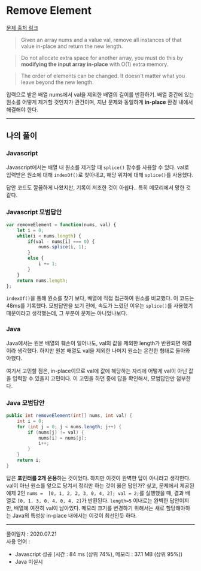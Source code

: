# Remove Element 
[문제 출처 링크](https://leetcode.com/problems/remove-element/)

> Given an array nums and a value val, remove all instances of that value in-place and return the new length.

> Do not allocate extra space for another array, you must do this by **modifying the input array in-place** with O(1) extra memory.

> The order of elements can be changed. It doesn't matter what you leave beyond the new length.

입력으로 받은 배열 nums에서 val을 제외한 배열의 길이를 반환하기. 배열 중간에 있는 원소를 어떻게 제거할 것인지가 관건이며, 지난 문제와 동일하게 **in-place** 환경 내에서 해결해야 한다.

-----

## 나의 풀이

### Javascript
Javascript에서는 배열 내 원소를 제거할 때 ```splice()``` 함수를 사용할 수 있다. val로 입력받은 원소에 대해 ```indexOf()```로 찾아내고, 해당 위치에 대해 ```splice()```를 사용했다.

답안 코드도 깔끔하게 나왔지만, 기록이 저조한 것이 아쉽다..
특히 메모리에서 망한 것 같다.

### Javascript 모범답안
```javascript
var removeElement = function(nums, val) {
    let i = 0;
    while(i < nums.length) {
        if(val - nums[i] === 0) {
            nums.splice(i, 1);
        }
        else {
            i += 1;
        }
    }
    return nums.length;
};
```
```indexOf()```을 통해 원소를 찾기 보다, 배열에 직접 접근하여 원소를 비교했다. 이 코드는 48ms를 기록했다. 모범답안을 보기 전에, 속도가 느렸던 이유는 ```splice()```를 사용했기 때문이라고 생각했는데, 그 부분이 문제는 아니었나보다.

### Java
Java에서는 원본 배열의 훼손이 일어나도, val의 값을 제외한 length가 반환되면 해결이라 생각했다. 하지만 원본 배열도 val을 제외한 나머지 원소는 온전한 형태로 돌아와야했다.

여기서 고민할 점은, in-place이므로 val에 값에 해당하는 자리에 어떻게 val이 아닌 값을 입력할 수 있을지 고민이다. 이 고민을 하던 중에 답을 확인해서, 모범답안만 첨부한다.

### Java 모범답안
```java
public int removeElement(int[] nums, int val) {
    int i = 0;
    for (int j = 0; j < nums.length; j++) {
        if (nums[j] != val) {
            nums[i] = nums[j];
            i++;
        }
    }
    return i;
}
```
답은 **포인터를 2개 운용**하는 것이었다. 하지만 이것이 완벽한 답이 아니라고 생각한다. val이 아닌 원소를 앞으로 당겨서 정리만 하는 것이 옳은 답인가? 싶고, 문제에서 제공된 예제 2인 ```nums =  [0, 1, 2, 2, 3, 0, 4, 2]; val = 2;```를 실행했을 때, 결과 배열로 ```[0, 1, 3, 0, 4, 0, 4, 2]```가 반환된다. ```length=5``` 이내로는 완벽한 답안이지만, 배열에 여전히 val이 남아있다.
메모리 크기를 변경하기 위해서는 새로 할당해야하는 Java의 특성상 in-place 내에서는 이것이 최선인듯 하다.

------

풀이일자 : 2020.07.21    
사용 언어 : 
- Javascript 성공 (시간 : 84 ms (상위 74%), 메모리 : 37.1 MB (상위 95%))
- Java 미실시
